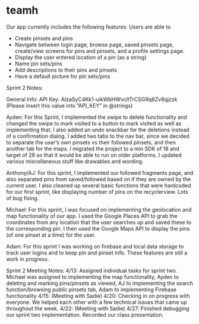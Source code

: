 # teamh

Our app currently includes the following features:
Users are able to
- Create pinsets and pins
- Navigate between login page, browse page, saved pinsets page, create/view screens for pins and pinsets,
 and a profile settings page.
- Display the user entered location of a pin (as a string)
- Name pin sets/pins
- Add descriptions to their pins and pinsets
- Have a default picture for pin sets/pins

Sprint 2 Notes:

General Info:
API Key: AIzaSyC4Kk1-uikWbHWvcltTrCSG9q8Zv8qjzzk
(Please insert this value into “API_KEY” in @strings)

Ayden: For this Sprint, I implemented the swipe to delete functionality and changed the swipe to mark visited to a button to mark visited as well as implementing that. I also added an undo snackbar for the deletions instead of a confirmation dialog. I added two tabs to the nav bar, since we decided to separate the user’s own pinsets vs their followed pinsets, and then another tab for the maps. I migrated the project to a min SDK of 18 and target of 28 so that it would be able to run on older platforms. I updated various miscellaneous stuff like drawables and wording.

Anthony/AJ: For this sprint, I implemented our followed fragments page, and also separated pins from saved/followed based on if they are owned by the current user. I also cleaned up several basic functions that were hardcoded for our first sprint, like displaying number of pins on the recyclerview. Lots of bug fixing.

Michael:
For this sprint, I was focused on implementing the geolocation and map functionality of our app. I used the Google Places API to grab the coordinates from any location that the user searches up and saved these to the corresponding pin. I then used the Google Maps API to display the pins (of one pinset at a time) for the user. 

Adam: 
For this sprint I was working on firebase and local data storage to track user logins and to keep pin and pinset info. These features are still a work in progress. 

Sprint 2 Meeting Notes:
4/13: Assigned individual tasks for sprint two. Michael was assigned to implementing the map functionality, Ayden to deleting and marking pins/pinsets as viewed, AJ to implementing the search function/browsing public pinsets tab, Adam to implementing Firebase functionality
4/15: (Meeting with Sadie)
4/20: Checking in on progress with everyone. We helped each other with a few technical issues that came up throughout the week.
4/22: (Meeting with Sadie) 
4/27: Finished debugging our sprint two implementation. Recorded our class presentation.
